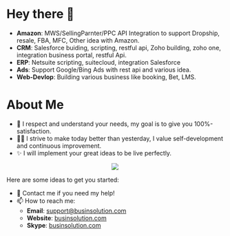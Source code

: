 # Hey there 👋

- **Amazon**: MWS/SellingParnter/PPC API Integration to support Dropship, resale, FBA, MFC, Other idea with Amazon. 
- **CRM**: Salesforce buiding, scripting, restful api, Zoho building, zoho one, integration business portal, restful Api.
- **ERP**: Netsuite scripting, suitecloud, integration Salesforce
- **Ads**: Support Google/Bing Ads with rest api and various idea. 
- **Web-Devlop**: Building various business like booking, Bet, LMS.

# About Me
- 🚀 I respect and understand your needs, my goal is to give you 100%-satisfaction.
- 👨‍🎓 I strive to make today better than yesterday, I value self-development and continuous improvement.
- ✨ I will implement your great ideas to be live perfectly.

<p align="center">
<a href="https://github.com/businsolution/">
  <img align="center" src="https://github-readme-stats.vercel.app/api/wakatime?username=businsolution&langs_count=6&theme=radical&layout=compact" />
</a>
</p>

Here are some ideas to get you started:

- 💬 Contact me if you need my help!
- 📫 How to reach me:
  - **Email**: [support@businsolution.com](mailto:me@octoper.me)
  - **Website**: [businsolution.com](https://businsolution.com)
  - **Skype**: [businsolution.com](https://businsolution.com)
